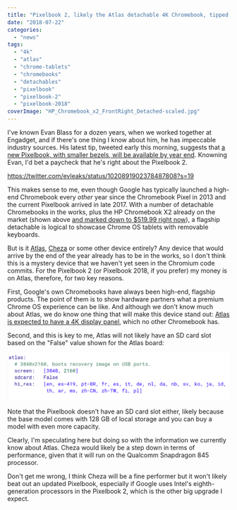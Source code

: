 ```yaml
---
title: "Pixelbook 2, likely the Atlas detachable 4K Chromebook, tipped to launch in 2018"
date: "2018-07-22"
categories: 
  - "news"
tags: 
  - "4k"
  - "atlas"
  - "chrome-tablets"
  - "chromebooks"
  - "detachables"
  - "pixelbook"
  - "pixelbook-2"
  - "pixelbook-2018"
coverImage: "HP_Chromebook_x2_FrontRight_Detached-scaled.jpg"
---
```


I've known Evan Blass for a dozen years, when we worked together at Engadget, and if there's one thing I know about him, he has impeccable industry sources. His latest tip, tweeted early this morning, suggests that [a new Pixelbook, with smaller bezels, will be available by year end](https://twitter.com/evleaks/status/1020891902378487808?s=19). Knowning Evan, I'd bet a paycheck that he's right about the Pixelbook 2.

https://twitter.com/evleaks/status/1020891902378487808?s=19

This makes sense to me, even though Google has typically launched a high-end Chromebook every _other_ year since the Chromebook Pixel in 2013 and the current Pixelbook arrived in late 2017. With a number of detachable Chromebooks in the works, plus the HP Chromebook X2 already on the market (shown above [and marked down to $519.99 right now](https://www.aboutchromebooks.com/news/hp-chromebook-x2-sale-price-reduction-80-dollar-savings/)), a flagship detachable is logical to showcase Chrome OS tablets with removable keyboards.

But is it [Atlas](https://www.aboutchromebooks.com/news/more-evidence-suggests-atlas-is-a-4k-detachable-chromebook-tablet/), [Cheza](https://www.aboutchromebooks.com/news/cheza-lte-chromebook-detachable-snapdragon-845/) or some other device entirely? Any device that would arrive by the end of the year already has to be in the works, so I don't think this is a mystery device that we haven't yet seen in the Chromium code commits. For the Pixelbook 2 (or Pixelbook 2018, if you prefer) my money is on Atlas, therefore, for two key reasons.

First, Google's own Chromebooks have always been high-end, flagship products. The point of them is to show hardware partners what a premium Chrome OS experience can be like. And although we don't know much about Atlas, we do know one thing that will make this device stand out: [Atlas is expected to have a 4K display panel](https://www.aboutchromebooks.com/news/chromium-code-suggests-4k-chromebook-code-named-atlas-in-the-works/), which no other Chromebook has.

Second, and this is key to me, Atlas will not likely have an SD card slot based on the "False" value shown for the Atlas board:

[![](images/atlast-no-sd-card.png)](https://www.aboutchromebooks.com/news/pixelbook-2-atlas-detachable-4k-chromebook-availability-2018/attachment/atlast-no-sd-card/)

Note that the Pixelbook doesn't have an SD card slot either, likely because the base model comes with 128 GB of local storage and you can buy a model with even more capacity.

Clearly, I'm speculating here but doing so with the information we currently know about Atlas. Cheza would likely be a step down in terms of performance, given that it will run on the Qualcomm Snapdragon 845 processor.

Don't get me wrong, I think Cheza will be a fine performer but it won't likely beat out an updated Pixelbook, especially if Google uses Intel's eighth-generation processors in the Pixelbook 2, which is the other big upgrade I expect.
